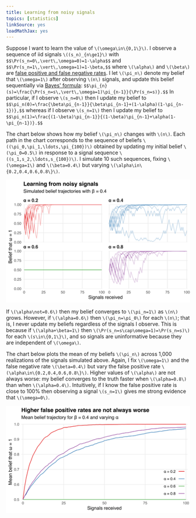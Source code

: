 ```yaml
---
title: Learning from noisy signals
topics: [statistics]
linkSource: yes
loadMathJax: yes
---
```


Suppose I want to learn the value of `\(\omega\in\{0,1\}\)`.
I observe a sequence of iid signals `\((s_n)_{n\ge1}\)` with
`$$\Pr(s_n=0\,\vert\,\omega=0)=1-\alpha$$`
and
`$$\Pr(s_n=1\,\vert\,\omega=1)=1-\beta,$$`
where `\(\alpha\)` and `\(\beta\)` are [false positive and false negative rates](https://en.wikipedia.org/wiki/Type_I_and_type_II_errors).
I let `\(\pi_n\)` denote my belief that `\(\omega=1\)` after observing `\(n\)` signals, and update this belief sequentially via [Bayes' formula](https://en.wikipedia.org/wiki/Bayes%27_theorem):
`$$\pi_{n}(s)=\frac{\Pr(s_n=s\,\vert\,\omega=1)\pi_{n-1}}{\Pr(s_n=s)}.$$`
In particular, if I observe `\(s_n=0\)` then I update my belief to
`$$\pi_n(0)=\frac{\beta\pi_{n-1}}{\beta\pi_{n-1}+(1-\alpha)(1-\pi_{n-1})},$$`
whereas if I observe `\(s_n=1\)` then I update my belief to
`$$\pi_n(1)=\frac{(1-\beta)\pi_{n-1}}{(1-\beta)\pi_{n-1}+\alpha(1-\pi_{n-1})}.$$`

The chart below shows how my belief `\(\pi_n\)` changes with `\(n\)`.
Each path in the chart corresponds to the sequence of beliefs `\((\pi_0,\pi_1,\ldots,\pi_{100})\)` obtained by updating my initial belief `\(\pi_0=0.5\)` in response to a signal sequence `\((s_1,s_2,\ldots,s_{100})\)`.
I simulate 10 such sequences, fixing `\(\omega=1\)` and `\(\beta=0.4\)` but varying `\(\alpha\in\{0.2,0.4,0.6,0.8\}\)`.

![](figures/paths-1.svg)

If `\(\alpha\not=0.6\)` then my belief converges to `\(\pi_n=1\)` as `\(n\)` grows.
However, if `\(\alpha=0.6\)` then `\(\pi_n=\pi_0\)` for each `\(n\)`; that is, I never update my beliefs regardless of the signals I observe.
This is because if `\(\alpha+\beta=1\)` then `\(\Pr(s_n=s\cap\omega=1)=\Pr(s_n=s)\)` for each `\(s\in\{0,1\}\)`, and so signals are uninformative because they are independent of `\(\omega\)`.

The chart below plots the mean of my beliefs `\(\pi_n\)` across 1,000 realizations of the signals simulated above.
Again, I fix `\(\omega=1\)` and the false negative rate `\(\beta=0.4\)` but vary the false positive rate `\(\alpha\in\{0.2,0.4,0.6,0.8\}\)`.
Higher values of `\(\alpha\)` are not always worse: my belief converges to the truth faster when `\(\alpha=0.8\)` than when `\(\alpha=0.4\)`.
Intuitively, if I know the false positive rate is close to 100% then observing a signal `\(s_n=1\)` gives me strong evidence that `\(\omega=0\)`.

![](figures/means-1.svg)

